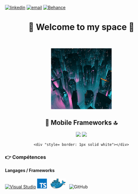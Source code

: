 

[![linkedin](https://img.shields.io/badge/LinkedIn-0077B5?style=for-the-badge&logo=linkedin&logoColor=white)](https://www.linkedin.com/in/michael-barreca/)
[![email](https://img.shields.io/badge/Gmail-D14836?style=for-the-badge&logo=gmail&logoColor=white)](mailto:Michael-73@live.fr)
[![Behance](https://img.shields.io/badge/Behance-1769ff?style=for-the-badge&logo=behance&logoColor=white)](https://www.behance.net/michaelbarreca)



<div align="center">
<h1>🚀 Welcome to my space 🚀</h1>
</div><br><br>


<div 


<div align="center">
    <img id="i1" src="img/giphy.gif">
</div>





<div align="center">
    <h2>📲 Mobile Frameworks 🔝</h2>

<img src="https://img.shields.io/badge/Ionic-3880FF?style=for-the-badge&logo=ionic&logoColor=white" />
<img src="https://img.shields.io/badge/React_Native-20232A?style=for-the-badge&logo=react&logoColor=61DAFB" />
    
    <div "style= border: 1px solid white"></div>
</div>


### :point_right: Compétences
#### Langages / Frameworks

[![Visual Studio](https://badgen.net/badge/icon/visualstudio?icon=visualstudio&label)](https://visualstudio.microsoft.com)
<img src="./img/typescript.png" alt ="typescript" title="Typescript"/>&nbsp;&nbsp; 
<img src="./img/docker.png" alt ="Docker" title="Docker"/>&nbsp;&nbsp;
![GitHub](https://img.shields.io/badge/github-%23121011.svg?style=for-the-badge&logo=github&logoColor=white)




